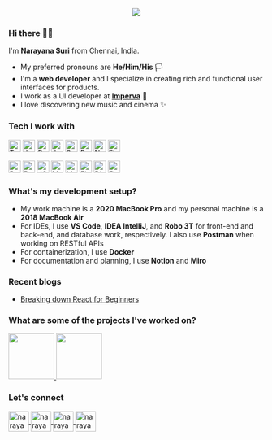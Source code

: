 <p align="center">
  <img src="https://github.com/wanderindev/wanderindev/blob/master/assets/about-cover.png" />
<!--   <b>Taking my own sweet time to explore the world of software development</b> -->
</p>

<!-- <div style="margin-top: 150px;">
  <img align="right" alt="GIF" src="https://github.com/manojuppala/manojuppala/blob/master/assets/code.gif?raw=true" width="auto" height="260" />
</div> -->

### Hi there 👋🏽

I'm **Narayana Suri** from Chennai, India.

- My preferred pronouns are **He/Him/His** 🏳️
- I'm a **web developer** and I specialize in creating rich and functional user interfaces for products.
- I work as a UI developer at **[Imperva](https://www.imperva.com/)** 🏢
- I love discovering new music and cinema ✨

### Tech I work with

<p align="left">
  <a href="https://www.typescriptlang.org/" target="_blank" rel="noreferrer"><img
      src="https://raw.githubusercontent.com/danielcranney/readme-generator/main/public/icons/skills/typescript-colored.svg"
      width="24" height="24" alt="Typescript" /></a>
  <a href="https://developer.mozilla.org/en-US/docs/Web/JavaScript" target="_blank" rel="noreferrer"><img
      src="https://raw.githubusercontent.com/danielcranney/readme-generator/main/public/icons/skills/javascript-colored.svg"
      width="24" height="24" alt="Javascript" /></a>
  <a href="https://www.python.org/" target="_blank" rel="noreferrer"><img
      src="https://raw.githubusercontent.com/danielcranney/readme-generator/main/public/icons/skills/python-colored.svg"
      width="24" height="24" alt="Python" /></a>
  <a href="https://www.oracle.com/java/" target="_blank" rel="noreferrer"><img
      src="https://raw.githubusercontent.com/danielcranney/readme-generator/main/public/icons/skills/java-colored.svg"
      width="24" height="24" alt="Java" /></a>
  <a href="https://sass-lang.com/" target="_blank" rel="noreferrer"><img
      src="https://raw.githubusercontent.com/danielcranney/readme-generator/main/public/icons/skills/sass-colored.svg"
      width="24" height="24" alt="Sass" /></a>
  <a href="https://getbootstrap.com/" target="_blank" rel="noreferrer"><img
      src="https://raw.githubusercontent.com/danielcranney/readme-generator/main/public/icons/skills/bootstrap-colored.svg"
      width="24" height="24" alt="Bootstrap" /></a>
  <a href="https://nodejs.org/en/" target="_blank" rel="noreferrer"><img
      src="https://raw.githubusercontent.com/danielcranney/readme-generator/main/public/icons/skills/nodejs-colored.svg"
      width="24" height="24" alt="NodeJS" /></a>
  <a href="https://git-scm.com/" target="_blank" rel="noreferrer"><img
      src="https://www.vectorlogo.zone/logos/git-scm/git-scm-icon.svg" width="24" height="24" alt="Figma" /></a>
</p>

<p align="left">
  <a href="https://reactjs.org/" target="_blank" rel="noreferrer"><img
      src="https://raw.githubusercontent.com/danielcranney/readme-generator/main/public/icons/skills/react-colored.svg"
      width="24" height="24" alt="React" /></a>
  <a href="https://redux.js.org/" target="_blank" rel="noreferrer"><img
      src="https://raw.githubusercontent.com/danielcranney/readme-generator/main/public/icons/skills/redux-colored.svg"
      width="24" height="24" alt="Redux" /></a>
  <a href="https://jquery.com/" target="_blank" rel="noreferrer"><img
      src="https://raw.githubusercontent.com/danielcranney/readme-generator/main/public/icons/skills/jquery-colored.svg"
      width="24" height="24" alt="JQuery" /></a>
  <a href="https://www.mongodb.com/" target="_blank" rel="noreferrer"><img
      src="https://raw.githubusercontent.com/danielcranney/readme-generator/main/public/icons/skills/mongodb-colored.svg"
      width="24" height="24" alt="MongoDB" /></a>
  <a href="https://www.mysql.com/" target="_blank" rel="noreferrer"><img
      src="https://raw.githubusercontent.com/danielcranney/readme-generator/main/public/icons/skills/mysql-colored.svg"
      width="24" height="24" alt="MySQL" /></a>
  <a href="https://firebase.google.com/" target="_blank" rel="noreferrer"><img
      src="https://raw.githubusercontent.com/danielcranney/readme-generator/main/public/icons/skills/firebase-colored.svg"
      width="24" height="24" alt="Firebase" /></a>
  <a href="https://www.djangoproject.com/" target="_blank" rel="noreferrer"><img
      src="https://raw.githubusercontent.com/danielcranney/readme-generator/main/public/icons/skills/django-colored-dark.svg"
      width="24" height="24" alt="Django" /></a>
  <a href="https://www.figma.com/" target="_blank" rel="noreferrer"><img
      src="https://raw.githubusercontent.com/danielcranney/readme-generator/main/public/icons/skills/figma-colored.svg"
      width="24" height="24" alt="Figma" /></a>
</p>

### What's my development setup?

- My work machine is a **2020 MacBook Pro** and my personal machine is a **2018 MacBook Air**
- For IDEs, I use **VS Code**, **IDEA IntelliJ**, and **Robo 3T** for front-end and back-end, and database work, respectively. I also use **Postman** when working on RESTful APIs
- For containerization, I use **Docker**
- For documentation and planning, I use **Notion** and **Miro**

<!-- ### What's my typical coding day?

- I mostly work on front-end projects for which I use **React** with **TypeScript** for the UI backend and **Redux** for state management. I occasionally also use **Angular**
- For interface development, I use a range of tools and libraries like **jQuery**, **Bootstrap**, **HandleBars**
- For pure programming, I use **Java**, **JavaScript** and **Python**. I keep switching between these 3 based on my mood
- I spend some time to look at what's new in tech and cyber-security and I scroll through **HackerNoon** a lot -->

### Recent blogs

- [Breaking down React for Beginners](https://narayanasuri.hashnode.dev/breaking-down-react-for-beginners)

### What are some of the projects I've worked on?
<p>
  <a href="https://play-litaf.herokuapp.com">
    <img src="https://narayanasuri.github.io/img/litaf.png" width="90" />
  </a>
  <a href="https://www.watchdeck.app">
    <img src="https://narayanasuri.github.io/img/watchdeck.png" width="90" />
  </a>
</p>

<!-- - **[WatchDeck](https://www.watchdeck.app)** is a project that aims to make movie-watching not so sophisticated 🎥
- **[LitAF](https://play-litaf.herokuapp.com)** is a web version of Literature card game ♦️ -->

### Let's connect

<a href="http://www.instagram.com/suriosityy" target="_blank" rel="noreferrer">
  <img align="center"
    src="https://raw.githubusercontent.com/danielcranney/readme-generator/main/public/icons/socials/instagram.svg"
    alt="narayanasuri" height="40" width="40" />
</a>
<a href="https://linkedin.com/in/narayanasuri" target="blank" rel="noreferrer">
  <img align="center" src="https://brandeps.com/icon-download/L/Linkedin-icon-vector-13.svg" alt="narayanasuri"
    height="40" width="40" />
</a>
<a href="https://www.hackerrank.com/narayanasuri" target="blank" rel="noreferrer">
  <img align="center"
    src="https://raw.githubusercontent.com/rahuldkjain/github-profile-readme-generator/master/src/images/icons/Social/hackerrank.svg"
    alt="narayanasuri" height="40" width="40" />
</a>
<a href="https://narayanasuri.hashnode.dev/" target="blank" rel="noreferrer">
  <img align="center"
    src="https://raw.githubusercontent.com/danielcranney/readme-generator/main/public/icons/socials/hashnode.svg"
    alt="narayanasuri" height="40" width="40" />
</a>
    
<!-- <p align="center">
  <img alt="spotify" width="235px" src="https://spotify-github-profile.vercel.app/api/view?uid=315az42hka7jwtwpck3polrmtvwa&cover_image=false" />
</p> -->
